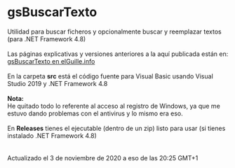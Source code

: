 # gsBuscarTexto
Utilidad para buscar ficheros y opcionalmente buscar y reemplazar textos (para .NET Framework 4.8)<br>
<br>
Las páginas explicativas y versiones anteriores a la aquí publicada están en:<br>
<a href="http://www.elguille.info/NET/vs2008/utilidades/gsBuscarTexto.aspx">gsBuscarTexto en elGuille.info</a><br>
<br>
En la carpeta <b>src</b> está el código fuente para Visual Basic usando Visual Studio 2019 y .NET Framework 4.8<br>
<br>
<b>Nota:</b><br>
He quitado todo lo referente al acceso al registro de Windows, ya que me estuvo dando problemas con el antivirus y lo mismo era eso.<br>
<br>
En <b>Releases</b> tienes el ejecutable (dentro de un zip) listo para usar (si tienes instalado .NET Framework 4.8)<br>
<br>
<br>
Actualizado el 3 de noviembre de 2020 a eso de las 20:25 GMT+1
